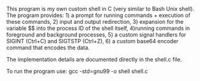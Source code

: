This program is my own custom shell in C (very similar to Bash Unix shell).
The program provides: 1) a prompt for running commands + execution of these commands, 2) input and output redirection, 3) expansion for the variable $$ into the process ID of the shell itself,
4)running commands in foreground and background processes, 5) a custom signal handlers for SIGINT (Ctrl+C) and SIGTSTP (Ctrl+Z), 6) a custom base64 encoder command that encodes the data.

The implementation details are documented directly in the shell.c file.

To run the program use:
gcc -std=gnu99 -o shell shell.c
